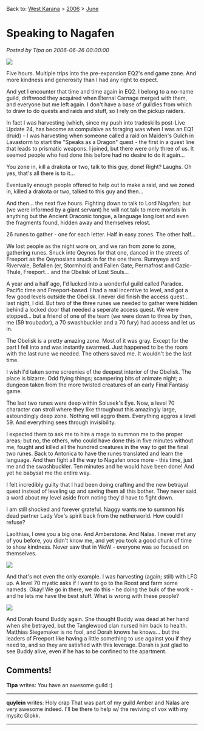 Back to: [West Karana](/posts/westkarana.md) > [2006](/posts/2006/westkarana.md) > [June](./westkarana.md)
# Speaking to Nagafen

*Posted by Tipa on 2006-06-26 00:00:00*

![](../../../images/20060626-naggy.jpg)

Five hours. Multiple trips into the pre-expansion EQ2's end game zone. And more kindness and generosity than I had any right to expect.

And yet I encounter that time and time again in EQ2. I belong to a no-name guild, driftwood they acquired when Eternal Carnage merged with them, and everyone but me left again. I don't have a base of guildies from which to draw to do quests and raids and stuff, so I rely on the pickup raiders.

In fact I was harvesting (which, since my push into tradeskills post-Live Update 24, has become as compulsive as foraging was when I was an EQ1 druid) - I was harvesting when someone called a raid on Maiden's Gulch in Lavastorm to start the "Speaks as a Dragon" quest - the first in a quest line that leads to prismatic weapons. I joined, but there were only three of us. It seemed people who had done this before had no desire to do it again...

You zone in, kill a drakota or two, talk to this guy, done! Right? Laughs. Oh yes, that's all there is to it...

Eventually enough people offered to help out to make a raid, and we zoned in, killed a drakota or two, talked to this guy and then...

And then... the next five hours. Fighting down to talk to Lord Nagafen; but (we were informed by a giant servant) he will not talk to mere mortals in anything but the Ancient Draconic tongue, a language long lost and even the fragments found, hidden away and themselves relost.

26 runes to gather - one for each letter. Half in easy zones. The other half...

We lost people as the night wore on, and we ran from zone to zone, gathering runes. Snuck into Qeynos for that one, danced in the streets of Freeport as the Qeynosians snuck in for the one there. Runnyeye and Rivervale, Befallen (er, Stormhold) and Fallen Gate, Permafrost and Cazic-Thule, Freeport... and the Obelisk of Lost Souls...

A year and a half ago, I'd lucked into a wonderful guild called Paradox. Pacific time and Freeport-based. I had a real incentive to level, and got a few good levels outside the Obelisk. I never did finish the access quest... last night, I did. But two of the three runes we needed to gather were hidden behind a locked door that needed a seperate access quest. We were stopped... but a friend of one of the team (we were down to three by then, me (59 troubador), a 70 swashbuckler and a 70 fury) had access and let us in.

The Obelisk is a pretty amazing zone. Most of it was gray. Except for the part I fell into and was instantly swarmed. Just happened to be the room with the last rune we needed. The others saved me. It wouldn't be the last time.

I wish I'd taken some screenies of the deepest interior of the Obelisk. The place is bizarre. Odd flying things; scampering bits of animate night; a dungeon taken from the more twisted creatures of an early Final Fantasy game.

The last two runes were deep within Solusek's Eye. Now, a level 70 character can stroll where they like throughout this amazingly large, astoundingly deep zone. Nothing will aggro them. Everything aggros a level 59. And everything sees through invisibility.

I expected them to ask me to hire a mage to summon me to the proper areas; but no, the others, who could have done this in five minutes without me, fought and killed all the hundred creatures in the way to get the final two runes. Back to Antonica to have the runes translated and learn the language. And then fight all the way to Nagafen once more - this time, just me and the swashbuckler. Ten minutes and he would have been done! And yet he babysat me the entire way.

I felt incredibly guilty that I had been doing crafting and the new betrayal quest instead of leveling up and saving them all this bother. They never said a word about my level aside from noting they'd have to fight down.

I am still shocked and forever grateful. Naggy wants me to summon his dead partner Lady Vox's spirit back from the netherworld. How could I refuse?

Laolthias, I owe you a big one. And Amberstone. And Nalas. I never met any of you before, you didn't know me, and yet you took a good chunk of time to show kindness. Never saw that in WoW - everyone was so focused on themselves.

![](../../../images/20060626-roost.jpg)

And that's not even the only example. I was harvesting (again; still) with LFG up. A level 70 mystic asks if I want to go to the Roost and farm some nameds. Okay! We go in there, we do this - he doing the bulk of the work - and he lets me have the best stuff. What is wrong with these people?

![](../../../images/20060626-buddy.jpg)

And Dorah found Buddy again. She thought Buddy was dead at her hand when she betrayed, but the Tanglewood clan nursed him back to health. Matthias Siegemaker is no fool, and Dorah knows he knows... but the leaders of Freeport like having a little something to use against you if they need to, and so they are satisfied with this leverage. Dorah is just glad to see Buddy alive, even if he has to be confined to the apartment.
## Comments!

**Tipa** writes: You have an awesome guild :)



---

**quylein** writes: Holy crap That was part of my guild Amber and Nalas are very awesome indeed. I'll be there to help w/ the reviving of vox with my mysitc Glokk.

---

